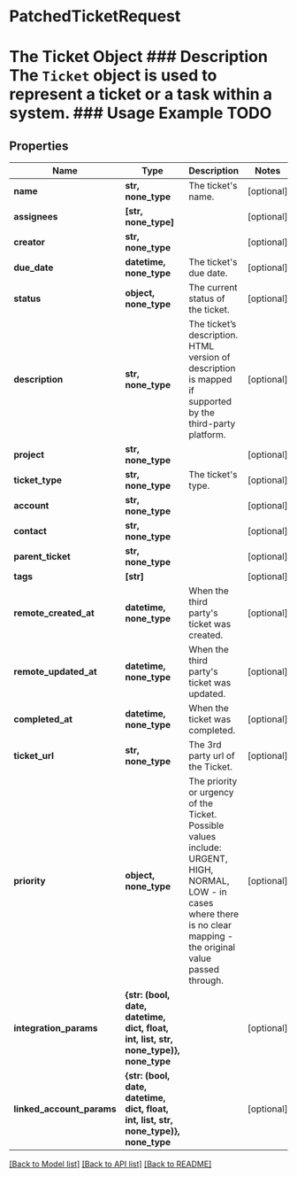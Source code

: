 # PatchedTicketRequest

# The Ticket Object ### Description The `Ticket` object is used to represent a ticket or a task within a system.  ### Usage Example TODO

## Properties
Name | Type | Description | Notes
------------ | ------------- | ------------- | -------------
**name** | **str, none_type** | The ticket&#39;s name. | [optional] 
**assignees** | **[str, none_type]** |  | [optional] 
**creator** | **str, none_type** |  | [optional] 
**due_date** | **datetime, none_type** | The ticket&#39;s due date. | [optional] 
**status** | **object, none_type** | The current status of the ticket. | [optional] 
**description** | **str, none_type** | The ticket’s description. HTML version of description is mapped if supported by the third-party platform. | [optional] 
**project** | **str, none_type** |  | [optional] 
**ticket_type** | **str, none_type** | The ticket&#39;s type. | [optional] 
**account** | **str, none_type** |  | [optional] 
**contact** | **str, none_type** |  | [optional] 
**parent_ticket** | **str, none_type** |  | [optional] 
**tags** | **[str]** |  | [optional] 
**remote_created_at** | **datetime, none_type** | When the third party&#39;s ticket was created. | [optional] 
**remote_updated_at** | **datetime, none_type** | When the third party&#39;s ticket was updated. | [optional] 
**completed_at** | **datetime, none_type** | When the ticket was completed. | [optional] 
**ticket_url** | **str, none_type** | The 3rd party url of the Ticket. | [optional] 
**priority** | **object, none_type** | The priority or urgency of the Ticket. Possible values include: URGENT, HIGH, NORMAL, LOW - in cases where there is no clear mapping - the original value passed through. | [optional] 
**integration_params** | **{str: (bool, date, datetime, dict, float, int, list, str, none_type)}, none_type** |  | [optional] 
**linked_account_params** | **{str: (bool, date, datetime, dict, float, int, list, str, none_type)}, none_type** |  | [optional] 

[[Back to Model list]](../README.md#documentation-for-models) [[Back to API list]](../README.md#documentation-for-api-endpoints) [[Back to README]](../README.md)


